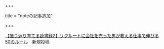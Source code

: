 +++

title = "noteの記事追加"

+++

[【振り返り育てる読書録2】リクルートに会社を売った男が教える仕事で伸びる50のルール](https://note.com/nazono_obasan/n/na129b897e545)　新規投稿
